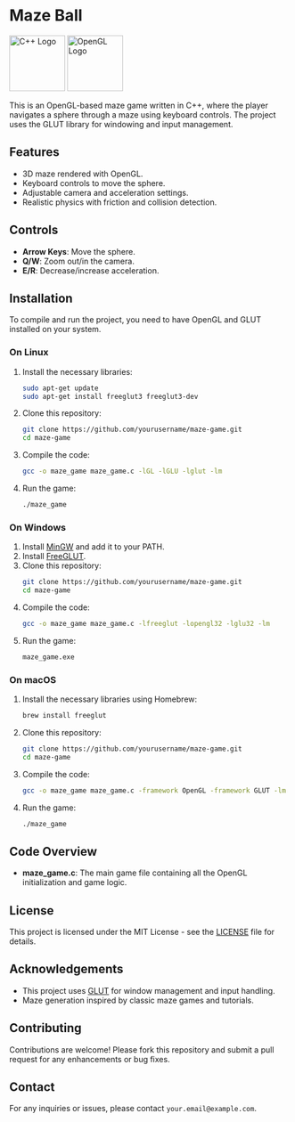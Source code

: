 # Maze Ball

<img src="https://upload.wikimedia.org/wikipedia/commons/1/18/ISO_C%2B%2B_Logo.svg" alt="C++ Logo" width="100" height="100">
<img src="https://upload.wikimedia.org/wikipedia/commons/0/0a/OpenGL_Logo.svg" alt="OpenGL Logo" width="100" height="100">

This is an OpenGL-based maze game written in C++, where the player navigates a sphere through a maze using keyboard controls. The project uses the GLUT library for windowing and input management.

## Features

- 3D maze rendered with OpenGL.
- Keyboard controls to move the sphere.
- Adjustable camera and acceleration settings.
- Realistic physics with friction and collision detection.

## Controls

- **Arrow Keys**: Move the sphere.
- **Q/W**: Zoom out/in the camera.
- **E/R**: Decrease/increase acceleration.

## Installation

To compile and run the project, you need to have OpenGL and GLUT installed on your system.

### On Linux

1. Install the necessary libraries:
    ```sh
    sudo apt-get update
    sudo apt-get install freeglut3 freeglut3-dev
    ```

2. Clone this repository:
    ```sh
    git clone https://github.com/yourusername/maze-game.git
    cd maze-game
    ```

3. Compile the code:
    ```sh
    gcc -o maze_game maze_game.c -lGL -lGLU -lglut -lm
    ```

4. Run the game:
    ```sh
    ./maze_game
    ```

### On Windows

1. Install [MinGW](http://www.mingw.org/) and add it to your PATH.
2. Install [FreeGLUT](http://freeglut.sourceforge.net/).
3. Clone this repository:
    ```sh
    git clone https://github.com/yourusername/maze-game.git
    cd maze-game
    ```
4. Compile the code:
    ```sh
    gcc -o maze_game maze_game.c -lfreeglut -lopengl32 -lglu32 -lm
    ```
5. Run the game:
    ```sh
    maze_game.exe
    ```

### On macOS

1. Install the necessary libraries using Homebrew:
    ```sh
    brew install freeglut
    ```

2. Clone this repository:
    ```sh
    git clone https://github.com/yourusername/maze-game.git
    cd maze-game
    ```

3. Compile the code:
    ```sh
    gcc -o maze_game maze_game.c -framework OpenGL -framework GLUT -lm
    ```

4. Run the game:
    ```sh
    ./maze_game
    ```

## Code Overview

- **maze_game.c**: The main game file containing all the OpenGL initialization and game logic.

## License

This project is licensed under the MIT License - see the [LICENSE](LICENSE) file for details.

## Acknowledgements

- This project uses [GLUT](https://www.opengl.org/resources/libraries/glut/) for window management and input handling.
- Maze generation inspired by classic maze games and tutorials.

## Contributing

Contributions are welcome! Please fork this repository and submit a pull request for any enhancements or bug fixes.

## Contact

For any inquiries or issues, please contact `your.email@example.com`.
